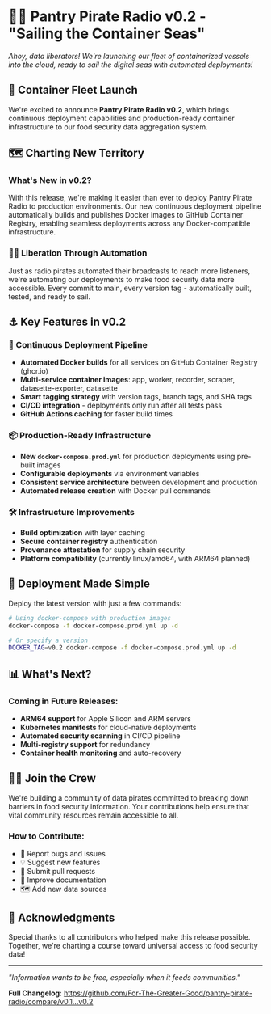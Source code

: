 # 🏴‍☠️ Pantry Pirate Radio v0.2 - "Sailing the Container Seas"

*Ahoy, data liberators! We're launching our fleet of containerized vessels into the cloud, ready to sail the digital seas with automated deployments!*

## 🚢 Container Fleet Launch

We're excited to announce **Pantry Pirate Radio v0.2**, which brings continuous deployment capabilities and production-ready container infrastructure to our food security data aggregation system.

## 🗺️ Charting New Territory

### What's New in v0.2?

With this release, we're making it easier than ever to deploy Pantry Pirate Radio to production environments. Our new continuous deployment pipeline automatically builds and publishes Docker images to GitHub Container Registry, enabling seamless deployments across any Docker-compatible infrastructure.

### 🏴‍☠️ Liberation Through Automation

Just as radio pirates automated their broadcasts to reach more listeners, we're automating our deployments to make food security data more accessible. Every commit to main, every version tag - automatically built, tested, and ready to sail.

## ⚓ Key Features in v0.2

### 🐳 Continuous Deployment Pipeline
- **Automated Docker builds** for all services on GitHub Container Registry (ghcr.io)
- **Multi-service container images**: app, worker, recorder, scraper, datasette-exporter, datasette
- **Smart tagging strategy** with version tags, branch tags, and SHA tags
- **CI/CD integration** - deployments only run after all tests pass
- **GitHub Actions caching** for faster build times

### 📦 Production-Ready Infrastructure
- **New `docker-compose.prod.yml`** for production deployments using pre-built images
- **Configurable deployments** via environment variables
- **Consistent service architecture** between development and production
- **Automated release creation** with Docker pull commands

### 🛠️ Infrastructure Improvements
- **Build optimization** with layer caching
- **Secure container registry** authentication
- **Provenance attestation** for supply chain security
- **Platform compatibility** (currently linux/amd64, with ARM64 planned)

## 🎯 Deployment Made Simple

Deploy the latest version with just a few commands:

```bash
# Using docker-compose with production images
docker-compose -f docker-compose.prod.yml up -d

# Or specify a version
DOCKER_TAG=v0.2 docker-compose -f docker-compose.prod.yml up -d
```

## 📊 What's Next?

### Coming in Future Releases:
- **ARM64 support** for Apple Silicon and ARM servers
- **Kubernetes manifests** for cloud-native deployments
- **Automated security scanning** in CI/CD pipeline
- **Multi-registry support** for redundancy
- **Container health monitoring** and auto-recovery

## 🏴‍☠️ Join the Crew

We're building a community of data pirates committed to breaking down barriers in food security information. Your contributions help ensure that vital community resources remain accessible to all.

### How to Contribute:
- 🐛 Report bugs and issues
- 💡 Suggest new features
- 🔧 Submit pull requests
- 📖 Improve documentation
- 🗺️ Add new data sources

## 🙏 Acknowledgments

Special thanks to all contributors who helped make this release possible. Together, we're charting a course toward universal access to food security data!

---

*"Information wants to be free, especially when it feeds communities."*

**Full Changelog**: https://github.com/For-The-Greater-Good/pantry-pirate-radio/compare/v0.1...v0.2